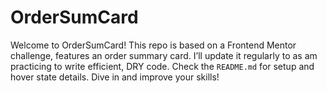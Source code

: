 # OrderSumCard
 Welcome to OrderSumCard! This repo is based on a Frontend Mentor challenge, features an order summary card. I’ll update it regularly to as am practicing to write efficient, DRY code. Check the `README.md` for setup and hover state details. Dive in and improve your skills!
